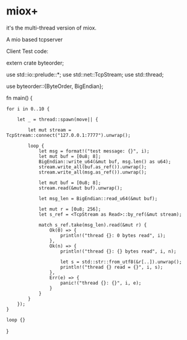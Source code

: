 # miox+
it's the multi-thread version of miox.

A mio based tcpserver 

Client Test code:

extern crate byteorder;

use std::io::prelude::*;
use std::net::TcpStream;
use std::thread;

use byteorder::{ByteOrder, BigEndian};


fn main() {

    for i in 0..10 {

        let _ = thread::spawn(move|| {

            let mut stream = TcpStream::connect("127.0.0.1:7777").unwrap();

            loop {
                let msg = format!("test message: {}", i);
                let mut buf = [0u8; 8];
                BigEndian::write_u64(&mut buf, msg.len() as u64);
                stream.write_all(buf.as_ref()).unwrap();
                stream.write_all(msg.as_ref()).unwrap();

                let mut buf = [0u8; 8];
                stream.read(&mut buf).unwrap();

                let msg_len = BigEndian::read_u64(&mut buf);

                let mut r = [0u8; 256];
                let s_ref = <TcpStream as Read>::by_ref(&mut stream);

                match s_ref.take(msg_len).read(&mut r) {
                    Ok(0) => {
                        println!("thread {}: 0 bytes read", i);
                    },
                    Ok(n) => {
                        println!("thread {}: {} bytes read", i, n);

                        let s = std::str::from_utf8(&r[..]).unwrap();
                        println!("thread {} read = {}", i, s);
                    },
                    Err(e) => {
                        panic!("thread {}: {}", i, e);
                    }
                }
            }
        });
    }

    loop {}
}
